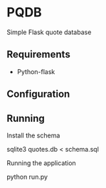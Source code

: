# PQDB
Simple Flask quote database

Requirements
-------------

* Python-flask

Configuration
--------------

Running
-------

Install the schema

 sqlite3 quotes.db < schema.sql

Running the application
 
 python run.py
 

